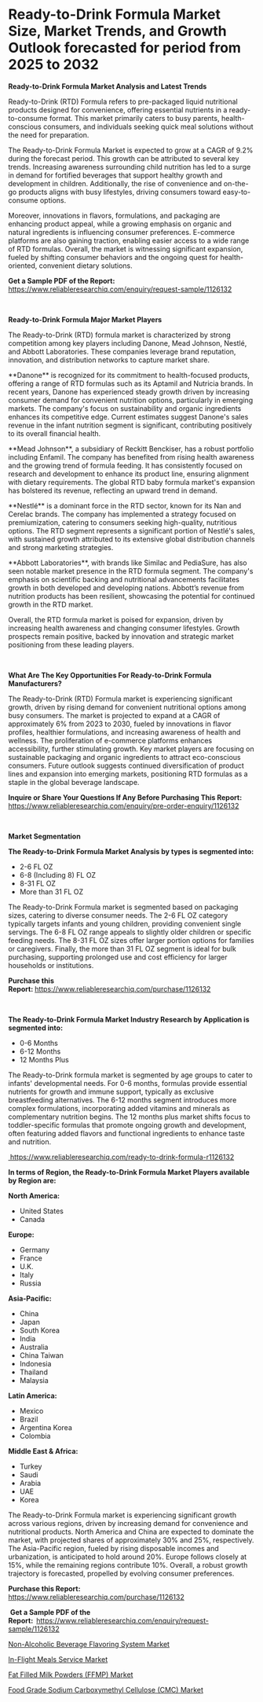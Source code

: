 <p><h1>Ready-to-Drink Formula Market Size, Market Trends, and Growth Outlook forecasted for period from 2025 to 2032</h1></p><p><strong>Ready-to-Drink Formula Market Analysis and Latest Trends</strong></p>
<p><p>Ready-to-Drink (RTD) Formula refers to pre-packaged liquid nutritional products designed for convenience, offering essential nutrients in a ready-to-consume format. This market primarily caters to busy parents, health-conscious consumers, and individuals seeking quick meal solutions without the need for preparation.</p><p>The Ready-to-Drink Formula Market is expected to grow at a CAGR of 9.2% during the forecast period. This growth can be attributed to several key trends. Increasing awareness surrounding child nutrition has led to a surge in demand for fortified beverages that support healthy growth and development in children. Additionally, the rise of convenience and on-the-go products aligns with busy lifestyles, driving consumers toward easy-to-consume options. </p><p>Moreover, innovations in flavors, formulations, and packaging are enhancing product appeal, while a growing emphasis on organic and natural ingredients is influencing consumer preferences. E-commerce platforms are also gaining traction, enabling easier access to a wide range of RTD formulas. Overall, the market is witnessing significant expansion, fueled by shifting consumer behaviors and the ongoing quest for health-oriented, convenient dietary solutions.</p></p>
<p><strong>Get a Sample PDF of the Report:&nbsp;</strong> <a href="https://www.reliableresearchiq.com/enquiry/request-sample/1126132?utm_campaign=1129&utm_medium=2&utm_source=Github&utm_content=ia&utm_term=15022025&utm_id=ready-to-drink-formula">https://www.reliableresearchiq.com/enquiry/request-sample/1126132</a></p>
<p>&nbsp;</p>
<p><strong>Ready-to-Drink Formula Major Market Players</strong></p>
<p><p>The Ready-to-Drink (RTD) formula market is characterized by strong competition among key players including Danone, Mead Johnson, Nestlé, and Abbott Laboratories. These companies leverage brand reputation, innovation, and distribution networks to capture market share.</p><p>**Danone** is recognized for its commitment to health-focused products, offering a range of RTD formulas such as its Aptamil and Nutricia brands. In recent years, Danone has experienced steady growth driven by increasing consumer demand for convenient nutrition options, particularly in emerging markets. The company's focus on sustainability and organic ingredients enhances its competitive edge. Current estimates suggest Danone's sales revenue in the infant nutrition segment is significant, contributing positively to its overall financial health.</p><p>**Mead Johnson**, a subsidiary of Reckitt Benckiser, has a robust portfolio including Enfamil. The company has benefited from rising health awareness and the growing trend of formula feeding. It has consistently focused on research and development to enhance its product line, ensuring alignment with dietary requirements. The global RTD baby formula market's expansion has bolstered its revenue, reflecting an upward trend in demand.</p><p>**Nestlé** is a dominant force in the RTD sector, known for its Nan and Cerelac brands. The company has implemented a strategy focused on premiumization, catering to consumers seeking high-quality, nutritious options. The RTD segment represents a significant portion of Nestlé's sales, with sustained growth attributed to its extensive global distribution channels and strong marketing strategies.</p><p>**Abbott Laboratories**, with brands like Similac and PediaSure, has also seen notable market presence in the RTD formula segment. The company's emphasis on scientific backing and nutritional advancements facilitates growth in both developed and developing nations. Abbott’s revenue from nutrition products has been resilient, showcasing the potential for continued growth in the RTD market.</p><p>Overall, the RTD formula market is poised for expansion, driven by increasing health awareness and changing consumer lifestyles. Growth prospects remain positive, backed by innovation and strategic market positioning from these leading players.</p></p>
<p>&nbsp;</p>
<p><strong>What Are The Key Opportunities For Ready-to-Drink Formula Manufacturers?</strong></p>
<p><p>The Ready-to-Drink (RTD) Formula market is experiencing significant growth, driven by rising demand for convenient nutritional options among busy consumers. The market is projected to expand at a CAGR of approximately 6% from 2023 to 2030, fueled by innovations in flavor profiles, healthier formulations, and increasing awareness of health and wellness. The proliferation of e-commerce platforms enhances accessibility, further stimulating growth. Key market players are focusing on sustainable packaging and organic ingredients to attract eco-conscious consumers. Future outlook suggests continued diversification of product lines and expansion into emerging markets, positioning RTD formulas as a staple in the global beverage landscape.</p></p>
<p><strong>Inquire or Share Your Questions If Any Before Purchasing This Report:</strong> <a href="https://www.reliableresearchiq.com/enquiry/pre-order-enquiry/1126132?utm_campaign=1129&utm_medium=2&utm_source=Github&utm_content=ia&utm_term=15022025&utm_id=ready-to-drink-formula">https://www.reliableresearchiq.com/enquiry/pre-order-enquiry/1126132</a></p>
<p>&nbsp;</p>
<p><strong>Market Segmentation</strong></p>
<p><strong>The Ready-to-Drink Formula Market Analysis by types is segmented into:</strong></p>
<p><ul><li>2-6 FL OZ</li><li>6-8 (Including 8) FL OZ</li><li>8-31 FL OZ</li><li>More than 31 FL OZ</li></ul></p>
<p><p>The Ready-to-Drink Formula market is segmented based on packaging sizes, catering to diverse consumer needs. The 2-6 FL OZ category typically targets infants and young children, providing convenient single servings. The 6-8 FL OZ range appeals to slightly older children or specific feeding needs. The 8-31 FL OZ sizes offer larger portion options for families or caregivers. Finally, the more than 31 FL OZ segment is ideal for bulk purchasing, supporting prolonged use and cost efficiency for larger households or institutions.</p></p>
<p><strong>Purchase this Report:&nbsp;</strong><a href="https://www.reliableresearchiq.com/purchase/1126132?utm_campaign=1129&utm_medium=2&utm_source=Github&utm_content=ia&utm_term=15022025&utm_id=ready-to-drink-formula">https://www.reliableresearchiq.com/purchase/1126132</a></p>
<p>&nbsp;</p>
<p><strong>The Ready-to-Drink Formula Market Industry Research by Application is segmented into:</strong></p>
<p><ul><li>0-6 Months</li><li>6-12 Months</li><li>12 Months Plus</li></ul></p>
<p><p>The Ready-to-Drink formula market is segmented by age groups to cater to infants' developmental needs. For 0-6 months, formulas provide essential nutrients for growth and immune support, typically as exclusive breastfeeding alternatives. The 6-12 months segment introduces more complex formulations, incorporating added vitamins and minerals as complementary nutrition begins. The 12 months plus market shifts focus to toddler-specific formulas that promote ongoing growth and development, often featuring added flavors and functional ingredients to enhance taste and nutrition.</p></p>
<p><a href="https://www.reliableresearchiq.com/ready-to-drink-formula-r1126132?utm_campaign=1129&utm_medium=2&utm_source=Github&utm_content=ia&utm_term=15022025&utm_id=ready-to-drink-formula">&nbsp;https://www.reliableresearchiq.com/ready-to-drink-formula-r1126132</a></p>
<p><strong>In terms of Region, the Ready-to-Drink Formula Market Players available by Region are:</strong></p>
<p>
    <p> <strong> North America: </strong>
        <ul>
            <li>United States</li>
            <li>Canada</li>
        </ul>
        </p> 
    <p> <strong> Europe: </strong>
        <ul>
            <li>Germany</li>
            <li>France</li>
            <li>U.K.</li>
            <li>Italy</li>
            <li>Russia</li>
        </ul>
        </p> 
    <p> <strong> Asia-Pacific: </strong>
        <ul>
            <li>China</li>
            <li>Japan</li>
            <li>South Korea</li>
            <li>India</li>
            <li>Australia</li>
            <li>China Taiwan</li>
            <li>Indonesia</li>
            <li>Thailand</li>
            <li>Malaysia</li>
        </ul>
        </p> 
    <p> <strong> Latin America: </strong>
        <ul>
            <li>Mexico</li>
            <li>Brazil</li>
            <li>Argentina Korea</li>
            <li>Colombia</li>
        </ul>
        </p> 
    <p> <strong> Middle East & Africa: </strong>
        <ul>
            <li>Turkey</li>
            <li>Saudi</li>
            <li>Arabia</li>
            <li>UAE</li>
            <li>Korea</li>
        </ul>
    </p>
    </p>
<p><p>The Ready-to-Drink Formula market is experiencing significant growth across various regions, driven by increasing demand for convenience and nutritional products. North America and China are expected to dominate the market, with projected shares of approximately 30% and 25%, respectively. The Asia-Pacific region, fueled by rising disposable incomes and urbanization, is anticipated to hold around 20%. Europe follows closely at 15%, while the remaining regions contribute 10%. Overall, a robust growth trajectory is forecasted, propelled by evolving consumer preferences.</p></p>
<p><strong>Purchase this Report: </strong><a href="https://www.reliableresearchiq.com/purchase/1126132?utm_campaign=1129&utm_medium=2&utm_source=Github&utm_content=ia&utm_term=15022025&utm_id=ready-to-drink-formula">https://www.reliableresearchiq.com/purchase/1126132</a></p>
<p>&nbsp;<strong>Get a Sample PDF of the Report:&nbsp;&nbsp;</strong><a href="https://www.reliableresearchiq.com/enquiry/request-sample/1126132?utm_campaign=1129&utm_medium=2&utm_source=Github&utm_content=ia&utm_term=15022025&utm_id=ready-to-drink-formula">https://www.reliableresearchiq.com/enquiry/request-sample/1126132</a></p>
<p><strong></strong></p>
<p><p><a href="https://github.com/iquiseeboli/Market-Research-Report-List-1/blob/main/non-alcoholic-beverage-flavoring-system-market.md?utm_campaign=1129&utm_medium=2&utm_source=Github&utm_content=ia&utm_term=15022025&utm_id=ready-to-drink-formula">Non-Alcoholic Beverage Flavoring System Market</a></p><p><a href="https://github.com/poianaokkels/Market-Research-Report-List-1/blob/main/in-flight-meals-service-market.md?utm_campaign=1129&utm_medium=2&utm_source=Github&utm_content=ia&utm_term=15022025&utm_id=ready-to-drink-formula">In-Flight Meals Service Market</a></p><p><a href="https://github.com/haimamuirev8/Market-Research-Report-List-1/blob/main/fat-filled-milk-powders-ffmp-market.md?utm_campaign=1129&utm_medium=2&utm_source=Github&utm_content=ia&utm_term=15022025&utm_id=ready-to-drink-formula">Fat Filled Milk Powders (FFMP) Market</a></p><p><a href="https://github.com/naulasulakr0/Market-Research-Report-List-1/blob/main/food-grade-sodium-carboxymethyl-cellulose-cmc-market.md?utm_campaign=1129&utm_medium=2&utm_source=Github&utm_content=ia&utm_term=15022025&utm_id=ready-to-drink-formula">Food Grade Sodium Carboxymethyl Cellulose (CMC) Market</a></p></p>